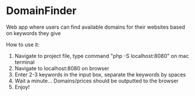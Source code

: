 # DomainFinder
Web app where users can find available domains for their websites based on keywords they give

How to use it:

1. Navigate to project file, type command "php -S localhost:8080" on mac terminal
2. Navigate to localhost:8080 on browser
3. Enter 2-3 keywords in the input box, separate the keywords by spaces
4. Wait a minute... Domains/prices should be outputted to the browser
5. Enjoy!
